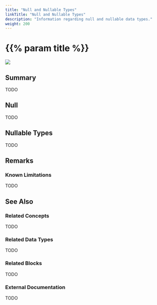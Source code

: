 ```yaml
---
title: "Null and Nullable Types"
linkTitle: "Null and Nullable Types"
description: "Information regarding null and nullable data types."
weight: 200
---
```


# {{% param title %}}

<img src="/images/work-in-progress.jpg">

## Summary

TODO

## Null

TODO

## Nullable Types

TODO

## Remarks

### Known Limitations

TODO

## See Also

### Related Concepts

TODO

### Related Data Types

TODO

### Related Blocks

TODO

### External Documentation

TODO
